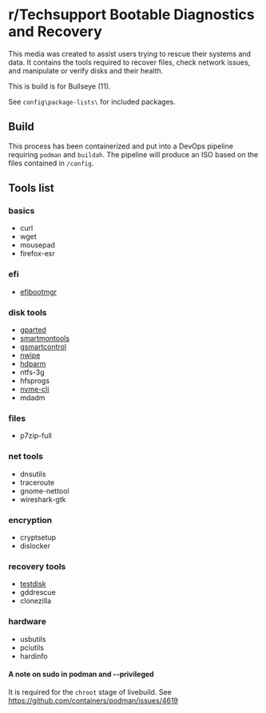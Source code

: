 # r/Techsupport Bootable Diagnostics and Recovery

This media was created to assist users trying to rescue their systems and data. It contains the tools required to recover files, check network issues, and manipulate or verify disks and their health.

This is build is for Bullseye (11).

See `config\package-lists\` for included packages.

## Build
This process has been containerized and put into a DevOps pipeline requiring `podman` and `buildah`. The pipeline will produce an ISO based on the files contained in `/config`.

## Tools list
### basics
* curl
* wget
* mousepad
* firefox-esr

### efi
* [efibootmgr](https://wiki.archlinux.org/title/EFISTUB#efibootmgr)

### disk tools
* [gparted](https://rtech.support/docs/disks/gparted)
* [smartmontools](https://rtech.support/docs/disks/disk-health.html#smartmontools)
* [gsmartcontrol](https://rtech.support/docs/disks/disk-health.html#gsmartcontrol-gui-method)
* [nwipe](https://rtech.support/docs/disks/disk-wipe.html)
* [hdparm](https://ata.wiki.kernel.org/index.php/ATA_Secure_Erase)
* ntfs-3g
* hfsprogs
* [nvme-cli](https://rtech.support/docs/disks/disk-wipe.html#nvme-ssd)
* mdadm

### files
* p7zip-full

### net tools
* dnsutils
* traceroute
* gnome-nettool
* wireshark-gtk

### encryption
* cryptsetup
* dislocker

### recovery tools
* [testdisk](https://rtech.support/docs/disks/data-recovery/testdisk.html)
* gddrescue
* clonezilla

### hardware
* usbutils
* pciutils
* hardinfo

#### A note on sudo in podman and --privileged
It is required for the `chroot` stage of livebuild. See https://github.com/containers/podman/issues/4619
